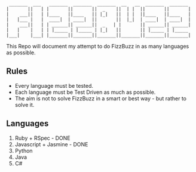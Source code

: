 ```
 _______  ___   _______  _______  _______  __   __  _______  _______
|       ||   | |       ||       ||  _    ||  | |  ||       ||       |
|    ___||   | |____   ||____   || |_|   ||  | |  ||____   ||____   |
|   |___ |   |  ____|  | ____|  ||       ||  |_|  | ____|  | ____|  |
|    ___||   | | ______|| ______||  _   | |       || ______|| ______|
|   |    |   | | |_____ | |_____ | |_|   ||       || |_____ | |_____
|___|    |___| |_______||_______||_______||_______||_______||_______|
```

This Repo will document my attempt to do FizzBuzz in as many languages as possible.

## Rules

* Every language must be tested.
* Each language must be Test Driven as much as possible.
* The aim is not to solve FizzBuzz in a smart or best way - but rather to solve it.


## Languages

1. Ruby + RSpec - DONE
2. Javascript + Jasmine - DONE
3. Python
4. Java
5. C#

